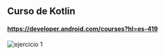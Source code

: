 ## Curso de Kotlin  
#### https://developer.android.com/courses?hl=es-419 

![ejercicio 1](https://github.com/user-attachments/assets/bbdc150b-b7a5-444f-99d1-94d99816700f)
